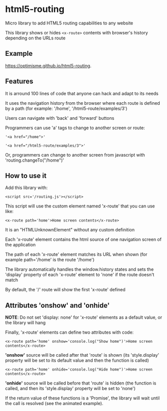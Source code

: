# html5-routing
Micro library to add HTML5 routing capabilities to any website

This library shows or hides `<x-route>` contents with browser's history depending on the URLs route

## Example
https://optimisme.github.io/html5-routing.

## Features

It is arround 100 lines of code that anyone can hack and adapt to its needs

It uses the navigation history from the browser where each route is defined by a path (for example: '/home', '/html5-route/examples/3')

Users can navigate with 'back' and 'forward' buttons

Programmers can use 'a' tags to change to another screen or route: 

`'<a href="/home">'`

`'<a href="/html5-route/examples/3">'`

Or, programmers can change to another screen from javascript with 'routing.changeTo("/home")'

## How to use it

Add this library with:

`<script src='/routing.js'></script>`

This script will use the custom element named 'x-route' that you can use like:

`<x-route path='home'>Home screen contents</x-route>`

It is an "HTMLUnknownElement" without any custom definition

Each 'x-route' element contains the html source of one navigation screen of the application

The path of each 'x-route' element matches its URL when shown (for example path='/home' is the route '/home')

The library automatically handles the window.history states and sets the 'display' property of each 'x-route' element to 'none' if the route doesn't match

By default, the '/' route will show the first 'x-route' defined

## Attributes 'onshow' and 'onhide'

**NOTE**: Do not set 'display: none' for 'x-route' elements as a default value, or the library will hang

Finally, 'x-route' elements can define two attributes with code:

`<x-route path='home' onshow='console.log("Show home")'>Home screen contents</x-route>`

**'onshow'** source will be called after that 'route' is shown (its 'style.display' property will be set to its default value and then the function is called)

`<x-route path='home' onhide='console.log("Hide home")'>Home screen contents</x-route>`

**'onhide'** source will be called before that 'route' is hidden (the function is called, and then its 'style.display' property will be set to 'none')

If the return value of these functions is a 'Promise', the library will wait until the call is resolved (see the animated example).